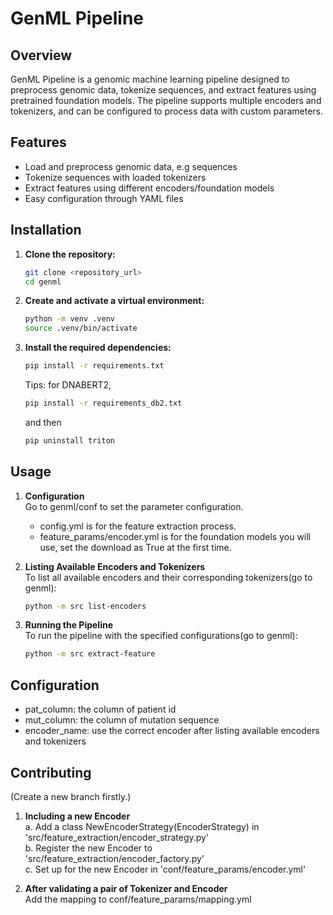 # GenML Pipeline

## Overview

GenML Pipeline is a genomic machine learning pipeline designed to preprocess genomic data, tokenize sequences, and extract features using pretrained foundation models. The pipeline supports multiple encoders and tokenizers, and can be configured to process data with custom parameters.

## Features

- Load and preprocess genomic data, e.g sequences 
- Tokenize sequences with loaded tokenizers
- Extract features using different encoders/foundation models
- Easy configuration through YAML files

## Installation

1. **Clone the repository:**

   ```sh
   git clone <repository_url>
   cd genml
   ```

2. **Create and activate a virtual environment:**

   ```sh
   python -m venv .venv
   source .venv/bin/activate
   ```

3. **Install the required dependencies:**

   ```sh
   pip install -r requirements.txt
   ```
   Tips: for DNABERT2, 
   ```sh
   pip install -r requirements_db2.txt
   ```
   and then 
   ```sh
   pip uninstall triton
   ```

## Usage

1. **Configuration** <br>
Go to genml/conf to set the parameter configuration.  
   - config.yml is for the feature extraction process. 
   - feature_params/encoder.yml is for the foundation models you will use, set the download as True at the first time.

2. **Listing Available Encoders and Tokenizers** <br>
To list all available encoders and their corresponding tokenizers(go to genml):
   ```sh
   python -m src list-encoders
   ```

3. **Running the Pipeline** <br>
To run the pipeline with the specified configurations(go to genml):
   ```sh
   python -m src extract-feature
   ```



## Configuration
- pat_column: the column of patient id  
- mut_column: the column of mutation sequence  
- encoder_name: use the correct encoder after listing available encoders and tokenizers  


## Contributing

(Create a new branch firstly.)
1. **Including a new Encoder**  <br>
   a. Add a class NewEncoderStrategy(EncoderStrategy) in 'src/feature_extraction/encoder_strategy.py'  
   b. Register the new Encoder to 'src/feature_extraction/encoder_factory.py'  
   c. Set up for the new Encoder in 'conf/feature_params/encoder.yml'  

3. **After validating a pair of Tokenizer and Encoder**  <br>
   Add the mapping to conf/feature_params/mapping.yml
  







